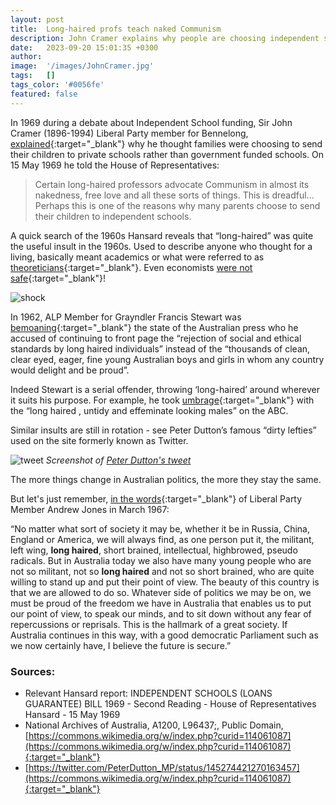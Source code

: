 ```yaml
---
layout: post
title:  Long-haired profs teach naked Communism
description: John Cramer explains why people are choosing independent schools over government schools. 
date:   2023-09-20 15:01:35 +0300
author: 
image:  '/images/JohnCramer.jpg'
tags:   []
tags_color: '#0056fe'
featured: false
---
```

In 1969 during a debate about Independent School funding, Sir John Cramer (1896-1994) Liberal Party member for Bennelong, [explained](https://parlinfo.aph.gov.au/parlInfo/search/display/display.w3p;adv=yes;db=HANSARD80;id=hansard80%2Fhansardr80%2F1969-05-15%2F0096;orderBy=_fragment_number,doc_date-rev;page=0;query=Dataset%3Ahansardr,hansardr80%20Decade%3A%221960s%22%20long-haired;rec=10;resCount=Default){:target="_blank"} why he thought families were choosing to send their children to private schools rather than government funded schools. On 15 May 1969 he told the House of Representatives:

> Certain long-haired professors advocate Communism in almost its nakedness, free love and all these sorts of things. This is dreadful... Perhaps this is one of the reasons why many parents choose to send their children to independent schools.

A quick search of the 1960s Hansard reveals that “long-haired” was quite the useful insult in the 1960s. Used to describe anyone who thought for a living, basically meant academics or what were referred to as [theoreticians](https://parlinfo.aph.gov.au/parlInfo/search/display/display.w3p;adv=yes;orderBy=_fragment_number,doc_date-rev;page=0;query=Dataset%3Ahansardr,hansardr80%20Decade%3A%221960s%22%20long-haired;rec=6;resCount=Default){:target="_blank"}. Even economists [were not safe](https://parlinfo.aph.gov.au/parlInfo/search/display/display.w3p;adv=yes;orderBy=_fragment_number,doc_date-rev;page=0;query=Dataset%3Ahansardr,hansardr80%20Decade%3A%221960s%22%20long-haired;rec=5;resCount=Default){:target="_blank"}!

![shock]({{site.baseurl}}/images/shock.jpg)

In 1962, ALP Member for Grayndler Francis Stewart was [bemoaning](https://parlinfo.aph.gov.au/parlInfo/search/display/display.w3p;adv=yes;orderBy=_fragment_number,doc_date-rev;page=0;query=Dataset%3Ahansardr,hansardr80%20Decade%3A%221960s%22%20long-haired;rec=2;resCount=Default){:target="_blank"} the state of the Australian press who he accused of continuing to front page the “rejection of social and ethical standards by long haired individuals” instead of the “thousands of clean, clear eyed, eager, fine young Australian boys and girls in whom any country would delight and be proud”. 

Indeed Stewart is a serial offender, throwing ‘long-haired’ around wherever it suits his purpose. For example, he took [umbrage](https://parlinfo.aph.gov.au/parlInfo/search/display/display.w3p;adv=yes;orderBy=_fragment_number,doc_date-rev;page=0;query=Dataset%3Ahansardr,hansardr80%20Decade%3A%221960s%22%20long-haired;rec=5;resCount=Default){:target="_blank"} with the “long haired , untidy and effeminate looking males” on the ABC.

Similar insults are still in rotation - see Peter Dutton’s famous “dirty lefties” used on the site formerly known as Twitter.

![tweet]({{site.baseurl}}/images/longhaired-tweet.PNG)
*Screenshot of [Peter Dutton's tweet](https://twitter.com/PeterDutton_MP/status/145274421270163457)*

The more things change in Australian politics, the more they stay the same. 

But let's just remember, [in the words](https://parlinfo.aph.gov.au/parlInfo/search/display/display.w3p;adv=yes;orderBy=_fragment_number,doc_date-rev;page=0;query=Dataset%3Ahansardr,hansardr80%20Decade%3A%221960s%22%20long-haired;rec=3;resCount=Default){:target="_blank"} of  Liberal Party Member Andrew Jones in March 1967:

“No matter what sort of society it may be, whether it be in Russia, China, England or America, we will always find, as one person put it, the militant, left wing, **long haired**, short brained, intellectual, highbrowed, pseudo radicals. But in Australia today we also have many young people who are not so militant, not so **long haired** and not so short brained, who are quite willing to stand up and put their point of view. The beauty of this country is that we are allowed to do so. Whatever side of politics we may be on, we must be proud of the freedom we have in Australia that enables us to put our point of view, to speak our minds, and to sit down without any fear of repercussions or reprisals. This is the hallmark of a great society. If Australia continues in this way, with a good democratic Parliament such as we now certainly have, I believe the future is secure.” 

### Sources:

- Relevant Hansard report: INDEPENDENT SCHOOLS (LOANS GUARANTEE) BILL 1969 - Second Reading - House of Representatives Hansard - 15 May 1969
- National Archives of Australia, A1200, L96437;, Public Domain, [https://commons.wikimedia.org/w/index.php?curid=114061087](https://commons.wikimedia.org/w/index.php?curid=114061087){:target="_blank"}
- [https://twitter.com/PeterDutton_MP/status/145274421270163457](https://commons.wikimedia.org/w/index.php?curid=114061087){:target="_blank"}